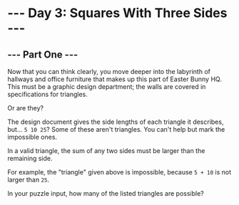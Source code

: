# --- Day 3: Squares With Three Sides ---

## --- Part One ---

Now that you can think clearly, you move deeper into the labyrinth of hallways and office furniture that makes up this 
part of Easter Bunny HQ. This must be a graphic design department; the walls are covered in specifications for 
triangles.

Or are they?

The design document gives the side lengths of each triangle it describes, but... `5 10 25`? 
Some of these aren't triangles. You can't help but mark the impossible ones.

In a valid triangle, the sum of any two sides must be larger than the remaining side. 

For example, the "triangle" given above is impossible, because `5 + 10` is not larger than `25`.

In your puzzle input, how many of the listed triangles are possible?